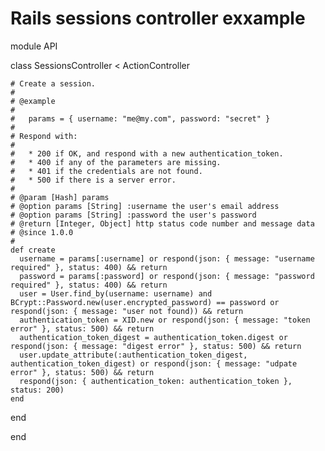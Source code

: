# Rails sessions controller exxample

module API

  class SessionsController < ActionController

    # Create a session.
    #
    # @example
    #
    #   params = { username: "me@my.com", password: "secret" }
    #
    # Respond with:
    #
    #   * 200 if OK, and respond with a new authentication_token.
    #   * 400 if any of the parameters are missing.
    #   * 401 if the credentials are not found.
    #   * 500 if there is a server error.
    #
    # @param [Hash] params
    # @option params [String] :username the user's email address
    # @option params [String] :password the user's password
    # @return [Integer, Object] http status code number and message data
    # @since 1.0.0
    #
    def create
      username = params[:username] or respond(json: { message: "username required" }, status: 400) && return
      password = params[:password] or respond(json: { message: "password required" }, status: 400) && return
      user = User.find_by(username: username) and BCrypt::Password.new(user.encrypted_password) == password or respond(json: { message: "user not found)) && return
      authentication_token = XID.new or respond(json: { message: "token error" }, status: 500) && return
      authentication_token_digest = authentication_token.digest or respond(json: { message: "digest error" }, status: 500) && return
      user.update_attribute(:authentication_token_digest, authentication_token_digest) or respond(json: { message: "udpate error" }, status: 500) && return
      respond(json: { authentication_token: authentication_token }, status: 200)
    end

  end

end
